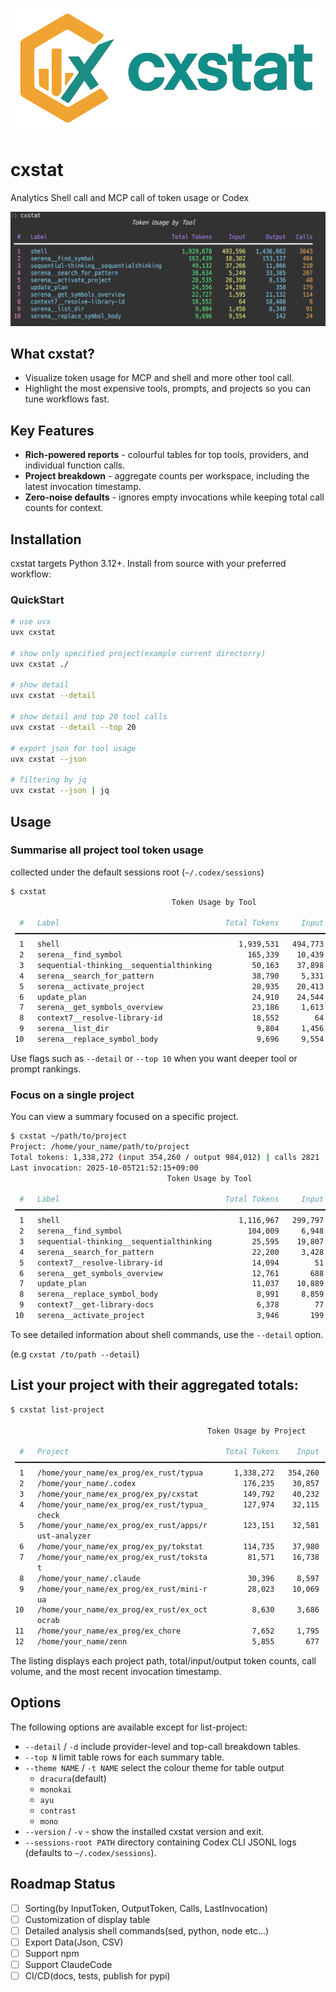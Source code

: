 ![](/docs/images/cxstat_logo.png)
# cxstat

Analytics Shell call and MCP call of token usage or Codex

![](/docs/images/cxstat_no_args.png)

## What cxstat?
- Visualize token usage for MCP and shell and more other tool call.
- Highlight the most expensive tools, prompts, and projects so you can tune workflows fast.

## Key Features
- **Rich-powered reports** - colourful tables for top tools, providers, and individual function calls.
- **Project breakdown** - aggregate counts per workspace, including the latest invocation timestamp.
- **Zero-noise defaults** - ignores empty invocations while keeping total call counts for context.


## Installation
cxstat targets Python 3.12+. Install from source with your preferred workflow:


### QuickStart
```bash
# use uvx
uvx cxstat

# show only specified project(example current directorry)
uvx cxstat ./

# show detail
uvx cxstat --detail

# show detail and top 20 tool calls
uvx cxstat --detail --top 20

# export json for tool usage
uvx cxstat --json

# filtering by jq
uvx cxstat --json | jq
```

## Usage

### Summarise all project tool token usage
collected under the default sessions root (`~/.codex/sessions`)

```bash
$ cxstat
                                    Token Usage by Tool

  #   Label                                     Total Tokens     Input      Output   Calls
 ━━━━━━━━━━━━━━━━━━━━━━━━━━━━━━━━━━━━━━━━━━━━━━━━━━━━━━━━━━━━━━━━━━━━━━━━━━━━━━━━━━━━━━━━━
  1   shell                                        1,939,531   494,773   1,444,758    3061
  2   serena__find_symbol                            165,339    10,439     154,900     411
  3   sequential-thinking__sequentialthinking         50,163    37,898      12,265     217
  4   serena__search_for_pattern                      38,790     5,331      33,459     210
  5   serena__activate_project                        28,935    20,413       8,522      42
  6   update_plan                                     24,910    24,544         366     183
  7   serena__get_symbols_overview                    23,186     1,613      21,573     116
  8   context7__resolve-library-id                    18,552        64      18,488       8
  9   serena__list_dir                                 9,804     1,456       8,348      91
 10   serena__replace_symbol_body                      9,696     9,554         142      24
```

Use flags such as `--detail` or `--top 10` when you want deeper tool or prompt rankings.

### Focus on a single project
You can view a summary focused on a specific project.

```bash
$ cxstat ~/path/to/project
Project: /home/your_name/path/to/project
Total tokens: 1,338,272 (input 354,260 / output 984,012) | calls 2821
Last invocation: 2025-10-05T21:52:15+09:00
                                   Token Usage by Tool

  #   Label                                     Total Tokens     Input    Output   Calls
 ━━━━━━━━━━━━━━━━━━━━━━━━━━━━━━━━━━━━━━━━━━━━━━━━━━━━━━━━━━━━━━━━━━━━━━━━━━━━━━━━━━━━━━━
  1   shell                                        1,116,967   299,797   817,170    1972
  2   serena__find_symbol                            104,009     6,948    97,061     278
  3   sequential-thinking__sequentialthinking         25,595    19,807     5,788     103
  4   serena__search_for_pattern                      22,200     3,428    18,772     145
  5   context7__resolve-library-id                    14,094        51    14,043       6
  6   serena__get_symbols_overview                    12,761       688    12,073      58
  7   update_plan                                     11,037    10,889       148      74
  8   serena__replace_symbol_body                      8,991     8,859       132      22
  9   context7__get-library-docs                       6,378        77     6,301       3
 10   serena__activate_project                         3,946       199     3,747      18
```

To see detailed information about shell commands, use the `--detail` option.

(e.g `cxstat /to/path --detail`)

## List your project with their aggregated totals:

```bash
$ cxstat list-project

                                            Token Usage by Project

  #   Project                                   Total Tokens    Input    Output   Calls   Last Invocation
 ━━━━━━━━━━━━━━━━━━━━━━━━━━━━━━━━━━━━━━━━━━━━━━━━━━━━━━━━━━━━━━━━━━━━━━━━━━━━━━━━━━━━━━━━━━━━━━━━━━━━━━━━━━━━━
  1   /home/your_name/ex_prog/ex_rust/typua       1,338,272   354,260   984,012    2821   2025-10-05T21:52:15+09:00
  2   /home/your_name/.codex                        176,235    30,857   145,378     234   2025-10-07T23:06:52+09:00
  3   /home/your_name/ex_prog/ex_py/cxstat          149,792    40,232   109,560     363   2025-10-08T15:28:09+09:00
  4   /home/your_name/ex_prog/ex_rust/typua_        127,974    32,115    95,859     196   2025-10-06T15:41:16+09:00
      check
  5   /home/your_name/ex_prog/ex_rust/apps/r        123,151    32,581    90,570     133   2025-09-28T17:41:37+09:00
      ust-analyzer
  6   /home/your_name/ex_prog/ex_py/tokstat         114,735    37,980    76,755     236   2025-10-08T00:55:14+09:00
  7   /home/your_name/ex_prog/ex_rust/toksta         81,571    16,738    64,833     135   2025-10-07T01:03:38+09:00
      t
  8   /home/your_name/.claude                        30,396     8,597    21,799      83   2025-10-06T16:01:13+09:00
  9   /home/your_name/ex_prog/ex_rust/mini-r         28,023    10,069    17,954      25   2025-10-06T14:53:26+09:00
      ua
 10   /home/your_name/ex_prog/ex_rust/ex_oct          8,630     3,686     4,944      36   2025-09-20T00:05:28+09:00
      ocrab
 11   /home/your_name/ex_prog/ex_chore                7,652     1,795     5,857       7   2025-09-18T14:49:40+09:00
 12   /home/your_name/zenn                            5,855       677     5,178       9   2025-10-08T18:31:17+09:00
```

The listing displays each project path, total/input/output token counts, call volume, and the most recent invocation timestamp.


## Options
The following options are available except for list-project:

- `--detail` / `-d`  include provider-level and top-call breakdown tables.
- `--top N`  limit table rows for each summary table.
- `--theme NAME` / `-t NAME` select the colour theme for table output
    - `dracura`(default)
    - `monokai`
    - `ayu`
    - `contrast`
    - `mono`
- `--version` / `-v` - show the installed cxstat version and exit.
- `--sessions-root PATH`  directory containing Codex CLI JSONL logs (defaults to `~/.codex/sessions`).


## Roadmap Status
- [ ] Sorting(by InputToken, OutputToken, Calls, LastInvocation)
- [ ] Customization of display table
- [ ] Detailed analysis shell commands(sed, python, node etc...)
- [ ] Export Data(Json, CSV)
- [ ] Support npm
- [ ] Support ClaudeCode
- [ ] CI/CD(docs, tests, publish for pypi)
